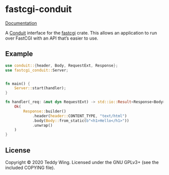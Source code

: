 fastcgi-conduit
===============

[Documentation][fastcgi-conduit-docs]

A [Conduit][conduit] interface for the [fastcgi] crate. This allows an
application to run over FastCGI with an API that’s easier to use.


## Example

``` rust
use conduit::{header, Body, RequestExt, Response};
use fastcgi_conduit::Server;


fn main() {
    Server::start(handler);
}

fn handler(_req: &mut dyn RequestExt) -> std::io::Result<Response<Body>> {
    Ok(
        Response::builder()
            .header(header::CONTENT_TYPE, "text/html")
            .body(Body::from_static(b"<h1>Hello</h1>"))
            .unwrap()
    )
}
```


## License
Copyright © 2020 Teddy Wing. Licensed under the GNU GPLv3+ (see the included
COPYING file).


[fastcgi-conduit-docs]: https://teddywing.github.io/fastcgi-conduit/fastcgi_conduit/
[conduit]: https://lib.rs/crates/conduit
[fastcgi]: https://lib.rs/crates/fastcgi
